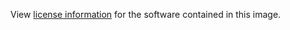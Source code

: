 View [license information](https://github.com/nats-io/nats-streaming-server/blob/master/LICENSE) for the software contained in this image.
